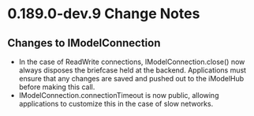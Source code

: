 # 0.189.0-dev.9 Change Notes

## Changes to IModelConnection
* In the case of ReadWrite connections, IModelConnection.close() now always disposes the briefcase held at the backend. Applications must ensure that any changes are saved and pushed out to the iModelHub before making this call.
* IModelConnection.connectionTimeout is now public, allowing applications to customize this in the case of slow networks.
